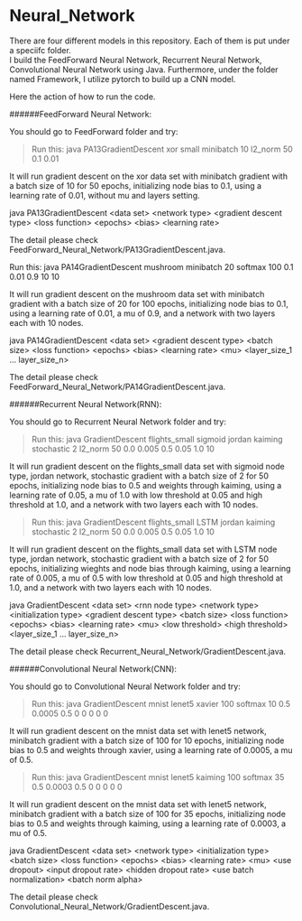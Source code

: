 # Neural_Network
There are four different models in this repository. Each of them is put under a speciifc folder.  
I build the FeedForward Neural Network, Recurrent Neural Network, Convolutional Neural Network using Java.
Furthermore, under the folder named Framework, I utilize pytorch to build up a CNN model.  

Here the action of how to run the code.  

######FeedForward Neural Network:

You should go to FeedForward folder and try:  
>Run this: java PA13GradientDescent xor small minibatch 10 l2_norm 50 0.1 0.01  

It will run gradient descent on the xor data set with minibatch gradient with a batch size of 10 for 50 epochs, initializing node bias to 0.1, using a learning rate of 0.01, without mu and layers setting.  

java PA13GradientDescent \<data set> \<network type> \<gradient descent type> \<loss function> \<epochs> \<bias> \<learning rate>  

The detail please check FeedForward_Neural_Network/PA13GradientDescent.java.  

Run this: java PA14GradientDescent mushroom minibatch 20 softmax 100 0.1 0.01 0.9 10 10  

It will run gradient descent on the mushroom data set with minibatch gradient with a batch size of 20 for 100 epochs, initializing node bias to 0.1, using a learning rate of 0.01, a mu of 0.9, and a network with two layers each with 10 nodes.  

java PA14GradientDescent \<data set> \<gradient descent type> \<batch size> \<loss function> \<epochs> \<bias> \<learning rate> \<mu> \<layer_size_1 ... layer_size_n>  

The detail please check FeedForward_Neural_Network/PA14GradientDescent.java.    



######Recurrent Neural Network(RNN):  

You should go to Recurrent Neural Network folder and try:  

>Run this: java GradientDescent flights_small sigmoid jordan kaiming stochastic 2 l2_norm 50 0.0 0.005 0.5 0.05 1.0 10  

It will run gradient descent on the flights_small data set with sigmoid node type, jordan network, stochastic gradient with a batch size of 2 for 50 epochs, initializing node bias to 0.5 and weights through kaiming, using a learning rate of 0.05, a mu of 1.0 with low threshold at 0.05 and high threshold at 1.0, and a network with two layers each with 10 nodes.  

>Run this: java GradientDescent flights_small LSTM jordan kaiming stochastic 2 l2_norm 50 0.0 0.005 0.5 0.05 1.0 10  

It will run gradient descent on the flights_small data set with LSTM node type, jordan network, stochastic gradient with a batch size of 2 for 50 epochs, initializing wieghts and node bias   through kaiming, using a learning rate of 0.005, a mu of 0.5 with low threshold at 0.05 and high threshold at 1.0, and a network with two layers each with 10 nodes.  

java GradientDescent \<data set> \<rnn node type> \<network type> \<initialization type> \<gradient descent type> \<batch size> \<loss function> \<epochs> \<bias> \<learning rate> \<mu> \<low threshold> \<high threshold> \<layer_size_1 ... layer_size_n>  

The detail please check Recurrent_Neural_Network/GradientDescent.java.   



######Convolutional Neural Network(CNN):

You should go to Convolutional Neural Network folder and try:

>Run this: java GradientDescent mnist lenet5 xavier 100 softmax 10 0.5 0.0005 0.5 0 0 0 0 0  

It will run gradient descent on the mnist data set with lenet5 network, minibatch gradient with a batch size of 100 for 10 epochs, initializing node bias to 0.5 and weights through xavier, using a learning rate of 0.0005, a mu of 0.5.

>Run this: java GradientDescent mnist lenet5 kaiming 100 softmax 35 0.5 0.0003 0.5 0 0 0 0 0

It will run gradient descent on the mnist data set with lenet5 network, minibatch gradient with a batch size of 100 for 35 epochs, initializing node bias to 0.5 and weights through kaiming, using a learning rate of 0.0003, a mu of 0.5.

java GradientDescent \<data set> \<network type> \<initialization type> \<batch size> \<loss function> \<epochs> \<bias> \<learning rate> \<mu> \<use dropout> \<input dropout rate> \<hidden dropout rate> \<use batch normalization> \<batch norm alpha>  

The detail please check Convolutional_Neural_Network/GradientDescent.java.  